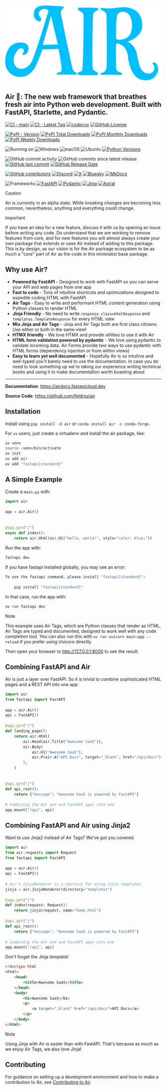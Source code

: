 <p align="center">
  <img src="https://raw.githubusercontent.com/feldroy/air/refs/heads/main/img/air-neon.svg" />
</p>

## Air 💨: The new web framework that breathes fresh air into Python web development. Built with FastAPI, Starlette, and Pydantic.

[![CI - main](https://img.shields.io/github/actions/workflow/status/feldroy/air/python-package.yml?branch=main&logo=githubactions&label=CI)](https://github.com/feldroy/air/actions/workflows/python-package.yml?query=branch%3Amain+event%3Apush)
[![CI - Latest Tag](https://img.shields.io/github/check-runs/feldroy/air/latest?logo=githubactions&label=CI%20Tag)](https://github.com/feldroy/air/actions/workflows/python-package.yml?query=tag%3Alatest+event%3Apush)
[![codecov](https://codecov.io/gh/feldroy/air/graph/badge.svg?token=928SXPA1SU)](https://codecov.io/gh/feldroy/air)
[![GitHub License](https://img.shields.io/github/license/feldroy/air?logo=github&label=License)](https://github.com/feldroy/air/blob/main/LICENSE)

[![PyPI - Version](https://img.shields.io/pypi/v/air?logo=pypi&label=Pypi&logoColor=fff)](https://pypi.org/project/air)
[![PyPI Total Downloads](https://static.pepy.tech/badge/air)](https://pepy.tech/projects/air)
[![PyPI Monthly Downloads](https://static.pepy.tech/badge/air/month)](https://pepy.tech/projects/air)
[![PyPI Weekly Downloads](https://static.pepy.tech/badge/air/week)](https://pepy.tech/projects/air)

![Running on](https://img.shields.io/badge/Running%20on:-magenta?labelColor=black&logo=hotwire&logoColor=yellow)
![Windows](https://custom-icon-badges.demolab.com/badge/Windows%2011-%230079d5?logo=windows11&logoColor=white)
![macOS](https://img.shields.io/badge/MacOS-000000?logo=apple&logoColor=white&color=2e2e2e)
![Ubuntu](https://img.shields.io/badge/Ubuntu-E95420?logo=ubuntu&logoColor=white&color=orange)
[![Python Versions](https://img.shields.io/pypi/pyversions/air?logo=python&logoColor=fff&label=Python)](https://pypi.org/project/air)

![GitHub commit activity](https://img.shields.io/github/commit-activity/t/feldroy/air?logo=github&label=Commits)
![GitHub commits since latest release](https://img.shields.io/github/commits-since/feldroy/air/latest?logo=github)
[![GitHub last commit](https://img.shields.io/github/last-commit/feldroy/air?logo=github&label=Last%20Commit)](https://github.com/feldroy/air/commit/main)
[![GitHub Release Date](https://img.shields.io/github/release-date/feldroy/air?logo=github&label=Release%20Date)](https://github.com/feldroy/air/releases/latest)

[![GitHub contributors](https://img.shields.io/github/contributors/feldroy/air?logo=github&label=Contributors)](https://github.com/feldroy/air/graphs/contributors)
[![Discord](https://img.shields.io/discord/1388403469505007696?logo=discord&label=Discord)](https://discord.gg/nhPNn4bw6R)
[![X](https://img.shields.io/badge/Air%20💨-%23000000.svg?logo=X&logoColor=white)](https://x.com/AirWebFramework)
[![Bluesky](https://img.shields.io/badge/Air%20💨-0285FF?logo=bluesky&logoColor=fff)](https://bsky.app/profile/airwebframework.bsky.social)
[![MkDocs](https://img.shields.io/badge/MkDocs-526CFE?logo=materialformkdocs&logoColor=fff)](https://feldroy.github.io/air)

![Frameworks](https://img.shields.io/badge/Frameworks:-magenta?labelColor=black&logo=framework&logoColor=yellow)
[![FastAPI](https://img.shields.io/badge/FastAPI-009485.svg?logo=fastapi&logoColor=white)](https://fastapi.tiangolo.com)
[![Pydantic](https://img.shields.io/badge/Pydantic-1B0613.svg?logo=pydantic&logoColor=E35AF3)](https://docs.pydantic.dev/latest)
[![Jinja](https://img.shields.io/badge/jinja-white.svg?&logo=Jinja&logoColor=black)](https://jinja.palletsprojects.com/en/latest)
[![Astral](https://img.shields.io/badge/uv|ruff|ty-black.svg?logo=astral&logoColor=D1FF4F)](https://docs.astral.sh)

> [!CAUTION]
> Air is currently in an alpha state. While breaking changes are becoming less common, nevertheless, anything and everything could change.


> [!IMPORTANT]
> If you have an idea for a new feature, discuss it with us by opening an issue before writing any code. Do understand that we are working to remove features from core, and for new features you will almost always create your own package that extends or uses Air instead of adding to this package. This is by design, as our vision is for the Air package ecosystem to be as much a "core" part of Air as the code in this minimalist base package.

## Why use Air?


- **Powered by FastAPI** - Designed to work with FastAPI so you can serve your API and web pages from one app
- **Fast to code** - Tons of intuitive shortcuts and optimizations designed to expedite coding HTML with FastAPI
- **Air Tags** - Easy to write and performant HTML content generation using Python classes to render HTML
- **Jinja Friendly** - No need to write `response_class=HtmlResponse` and `templates.TemplateResponse` for every HTML view
- **Mix Jinja and Air Tags** - Jinja and Air Tags both are first class citizens. Use either or both in the same view!
- **HTMX friendly** - We love HTMX and provide utilities to use it with Air
- **HTML form validation powered by pydantic** - We love using pydantic to validate incoming data. Air Forms provide two ways to use pydantic with HTML forms (dependency injection or from within views)
- **Easy to learn yet well documented** - Hopefully Air is so intuitive and well-typed you'll barely need to use the documentation. In case you do need to look something up we're taking our experience writing technical books and using it to make documentation worth boasting about

---

**Documentation**: <a href="https://airdocs.fastapicloud.dev/" target="_blank">https://airdocs.fastapicloud.dev</a>

**Source Code**: <a href="https://github.com/feldroy/air" target="_blank">https://github.com/feldroy/air</a>


## Installation

Install using `pip install -U air` or `conda install air -c conda-forge`.

For `uv` users, just create a virtualenv and install the air package, like:

```sh
uv venv
source .venv/bin/activate
uv init
uv add air
uv add "fastapi[standard]"
```

## A Simple Example

Create a `main.py` with:

```python
import air

app = air.Air()


@app.get("/")
async def index():
    return air.Html(air.H1("Hello, world!", style="color: blue;"))
```

Run the app with:

```sh
fastapi dev
```

If you have fastapi installed globally, you may see an error:
```sh
To use the fastapi command, please install "fastapi[standard]":

	pip install "fastapi[standard]"
```
In that case, run the app with:
```sh
uv run fastapi dev
```

> [!NOTE]
> This example uses Air Tags, which are Python classes that render as HTML. Air Tags are typed and documented, designed to work well with any code completion tool.
> You can also run this with `uv run uvicorn main:app --reload` if you prefer using Uvicorn directly.

Then open your browser to <http://127.0.0.1:8000> to see the result.

## Combining FastAPI and Air

Air is just a layer over FastAPI. So it is trivial to combine sophisticated HTML pages and a REST API into one app.

```python
import air
from fastapi import FastAPI

app = air.Air()
api = FastAPI()

@app.get("/")
def landing_page():
    return air.Html(
        air.Head(air.Title("Awesome SaaS")),
        air.Body(
            air.H1("Awesome SaaS"),
            air.P(air.A("API Docs", target="_blank", href="/api/docs")),
        ),
    )


@api.get("/")
def api_root():
    return {"message": "Awesome SaaS is powered by FastAPI"}

# Combining the Air and and FastAPI apps into one
app.mount("/api", api)
```

## Combining FastAPI and Air using Jinja2

Want to use Jinja2 instead of Air Tags? We've got you covered.

```python
import air
from air.requests import Request
from fastapi import FastAPI

app = air.Air()
api = FastAPI()

# Air's JinjaRenderer is a shortcut for using Jinja templates
jinja = air.JinjaRenderer(directory="templates")

@app.get("/")
def index(request: Request):
    return jinja(request, name="home.html")

@api.get("/")
def api_root():
    return {"message": "Awesome SaaS is powered by FastAPI"}

# Combining the Air and and FastAPI apps into one
app.mount("/api", api)
```

Don't forget the Jinja template!

```html
<!doctype html
<html>
    <head>
        <title>Awesome SaaS</title>
    </head>
    <body>
        <h1>Awesome SaaS</h1>
        <p>
            <a target="_blank" href="/api/docs">API Docs</a>
        </p>
    </body>
</html>
```

> [!NOTE]
> Using Jinja with Air is easier than with FastAPI. That's because as much as we enjoy Air Tags, we also love Jinja!

## Contributing

For guidance on setting up a development environment and how to make a contribution to Air, see [Contributing to Air](https://github.com/feldroy/air/blob/main/CONTRIBUTING.md).
